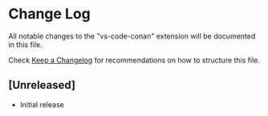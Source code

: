 # Change Log

All notable changes to the "vs-code-conan" extension will be documented in this file.

Check [Keep a Changelog](http://keepachangelog.com/) for recommendations on how to structure this file.

## [Unreleased]

- Initial release